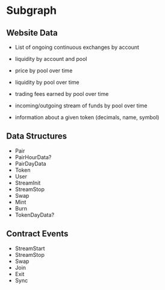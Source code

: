 # Subgraph
## Website Data
- List of ongoing continuous exchanges by account
- liquidity by account and pool

- price by pool over time
- liquidity by pool over time
- trading fees earned by pool over time
- incoming/outgoing stream of funds by pool over time
- information about a given token (decimals, name, symbol)


## Data Structures
- Pair
- PairHourData?
- PairDayData
- Token
- User
- StreamInit
- StreamStop
- Swap
- Mint
- Burn
- TokenDayData?


## Contract Events
- StreamStart
- StreamStop
- Swap
- Join
- Exit
- Sync
